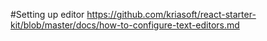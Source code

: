 #Setting up editor
https://github.com/kriasoft/react-starter-kit/blob/master/docs/how-to-configure-text-editors.md
